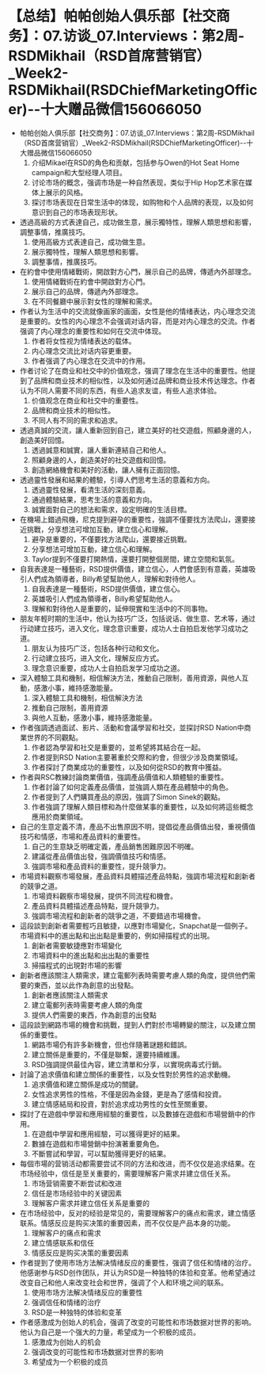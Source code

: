 # 【总结】帕帕创始人俱乐部【社交商务】：07.访谈_07.Interviews：第2周-RSDMikhail（RSD首席营销官）_Week2-RSDMikhail(RSDChiefMarketingOfficer)--十大赠品微信156066050

-   帕帕创始人俱乐部【社交商务】：07.访谈_07.Interviews：第2周-RSDMikhail（RSD首席营销官）_Week2-RSDMikhail(RSDChiefMarketingOfficer)--十大赠品微信156066050
    1.  介绍Mikael在RSD的角色和贡献，包括参与Owen的Hot Seat Home campaign和大型经理人项目。
    2.  讨论市场的概念，强调市场是一种自然表现，类似于Hip Hop艺术家在媒体上展示的风格。
    3.  探讨市场表现在日常生活中的体现，如购物和个人品牌的表现，以及如何意识到自己的市场表现形状。
-   透過高級的方式表達自己，成功做生意，展示獨特性，理解人類思想和影響，調整事情，推廣技巧。
    1.  使用高級方式表達自己，成功做生意。
    2.  展示獨特性，理解人類思想和影響。
    3.  調整事情，推廣技巧。
-   在約會中使用情緒戰術，開啟對方心門，展示自己的品牌，傳遞內外部理念。
    1.  使用情緒戰術在約會中開啟對方心門。
    2.  展示自己的品牌，傳遞內外部理念。
    3.  在不同餐廳中展示對女性的理解和需求。
-   作者认为生活中的交流就像画家的画面，女性是他的情绪表达，内心理念交流是重要的。女性的内心理念不会强调对话内容，而是对内心理念的交流。作者强调了内心理念的重要性和如何在交流中体现。
    1.  作者将女性视为情绪表达的载体。
    2.  内心理念交流比对话内容更重要。
    3.  作者强调了内心理念在交流中的作用。
-   作者讨论了在商业和社交中的价值观念，强调了理念在生活中的重要性。他提到了品牌和商业技术的相似性，以及如何通过品牌和商业技术传达理念。作者认为不同人需要不同的东西，有些人追求友谊，有些人追求体验。
    1.  价值观念在商业和社交中的重要性。
    2.  品牌和商业技术的相似性。
    3.  不同人有不同的需求和追求。
-   透過真誠的交流，讓人重新回到自己，建立美好的社交遊戲，照顧身邊的人，創造美好回憶。
    1.  透過誠意和誠實，讓人重新連結自己和他人。
    2.  照顧身邊的人，創造美好的社交遊戲和回憶。
    3.  創造網絡機會和美好的活動，讓人擁有正面回憶。
-   透過靈性發展和結果的體驗，引導人們思考生活的意義和方向。
    1.  透過靈性發展，看清生活的深刻意義。
    2.  通過體驗結果，思考生活的意義和方向。
    3.  誠實面對自己的想法和需求，設定明確的生活目標。
-   在機場上錯過飛機，尼克提到避孕的重要性，強調不僅要找方法爬山，還要接近挑戰，分享想法可增加互動，建立信心和理解。
    1.  避孕是重要的，不僅要找方法爬山，還要接近挑戰。
    2.  分享想法可增加互動，建立信心和理解。
    3.  Taylor提到不僅要打開熱情，還要打開整個房間，建立空間和氣氛。
-   自我表達是一種藝術，RSD提供價值，建立信心，人們會感到有意義，英雄吸引人們成為領導者，Billy希望幫助他人，理解和對待他人。
    1.  自我表達是一種藝術，RSD提供價值，建立信心。
    2.  英雄吸引人們成為領導者，Billy希望幫助他人。
    3.  理解和對待他人是重要的，延伸現實和生活中的不同事物。
-   朋友年輕时期的生活中，他认为技巧广泛，包括说话、做生意、艺术等，通过行动建立技巧，进入文化，理念意识重要，成功人士自拍启发他学习成功之道。
    1.  朋友认为技巧广泛，包括各种行动和文化。
    2.  行动建立技巧，进入文化，理解反应方式。
    3.  理念意识重要，成功人士自拍启发学习成功之道。
-   深入體驗工具和機制，相信解決方法，推動自己限制，善用資源，與他人互動，感激小事，維持感激能量。
    1.  深入體驗工具和機制，相信解決方法
    2.  推動自己限制，善用資源
    3.  與他人互動，感激小事，維持感激能量。
-   作者強調透過面試、影片、活動和會議學習和社交，並探討RSD Nation中商業世界的不同觀點。
    1.  作者認為學習和社交是重要的，並希望將其結合在一起。
    2.  作者提到RSD Nation主要著重於交際和約會，但很少涉及商業領域。
    3.  作者探討了商業成功的重要性，以及如何從RSD的教育中獲益。
-   作者與RSC教練討論商業價值，強調產品價值和人類體驗的重要性。
    1.  作者討論了如何定義產品價值，並強調人類在產品體驗中的角色。
    2.  作者提到了人們購買產品的原因，強調了Simon Sinek的觀點。
    3.  作者強調了理解人類目標和為什麼做某事的重要性，以及如何將這些概念應用於商業領域。
-   自己的生意定義不清，產品不出售原因不明，提倡從產品價值出發，重視價值技巧和情感，市場和產品資料的重要性。
    1.  自己的生意缺乏明確定義，產品銷售困難原因不明確。
    2.  建議從產品價值出發，強調價值技巧和情感。
    3.  強調市場和產品資料的重要性，提升競爭力。
-   市場資料觀察市場發展，產品資料具體描述產品特點，強調市場流程和創新者的競爭之道。
    1.  市場資料觀察市場發展，提供不同流程和機會。
    2.  產品資料具體描述產品特點，提升競爭力。
    3.  強調市場流程和創新者的競爭之道，不要錯過市場機會。
-   這段談到創新者需要輕巧且敏捷，以應對市場變化，Snapchat是一個例子。市場資料中的進出點和出出點是重要的，例如掃描程式的出現。
    1.  創新者需要敏捷應對市場變化
    2.  市場資料中的進出點和出出點的重要性
    3.  掃描程式的出現對市場的影響
-   創新者應該關注人類需求，建立電郵列表時需要考慮人類的角度，提供他們需要的東西，並以此作為創意的出發點。
    1.  創新者應該關注人類需求
    2.  建立電郵列表時需要考慮人類的角度
    3.  提供人們需要的東西，作為創意的出發點
-   這段談到網路市場的機會和挑戰，提到人們對於市場轉變的關注，以及建立關係的重要性。
    1.  網路市場仍有許多新機會，但也伴隨著謎題和錯誤。
    2.  建立關係是重要的，不僅是聯繫，還要持續維護。
    3.  RSD強調提供最佳內容，建立清單和分享，以實現病毒式行銷。
-   討論了追求價值和建立關係的重要性，以及女性對於男性的追求動機。
    1.  追求價值和建立關係是成功的關鍵。
    2.  女性追求男性的性格，不僅是因為金錢，更是為了感情和投資。
    3.  建立情感結局和投資，對於追求成功男性的女性至關重要。
-   探討了在遊戲中學習和應用經驗的重要性，以及數據在遊戲和市場營銷中的作用。
    1.  在遊戲中學習和應用經驗，可以獲得更好的結果。
    2.  數據在遊戲和市場營銷中扮演著重要角色。
    3.  不斷嘗試和學習，可以幫助獲得更好的結果。
-   每個市場的营销活动都需要尝试不同的方法和改进，而不仅仅是追求结果。在市场经验中，信任是至关重要的，需要理解客户需求并建立信任关系。
    1.  市场营销需要不断尝试和改进
    2.  信任是市场经验中的关键因素
    3.  理解客户需求并建立信任关系是重要的
-   在市场经验中，反对的经验是常见的，需要理解客户的痛点和需求，建立情感联系。情感反应是购买决策的重要因素，而不仅仅是产品本身的功能。
    1.  理解客户的痛点和需求
    2.  建立情感联系和信任
    3.  情感反应是购买决策的重要因素
-   作者提到了使用市场方法解决情绪反应的重要性，强调了信任和情绪的治疗。他感谢参与RSD创作团队，并认为RSD是一种独特的体验和变革。他希望通过改变自己和他人来改变社会和世界，强调了个人和环境之间的联系。
    1.  使用市场方法解决情绪反应的重要性
    2.  强调信任和情绪的治疗
    3.  RSD是一种独特的体验和变革
-   作者感激成为创始人的机会，强调了改变的可能性和市场数据对世界的影响。他认为自己是一个强大的力量，希望成为一个积极的成员。
    1.  感激成为创始人的机会
    2.  强调改变的可能性和市场数据对世界的影响
    3.  希望成为一个积极的成员